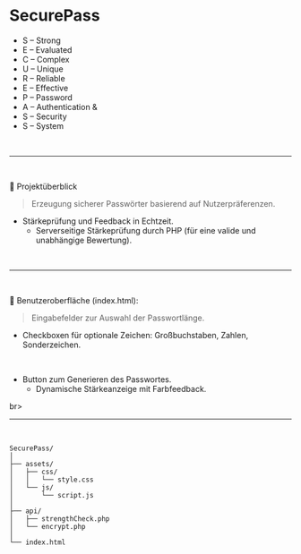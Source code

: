 # SecurePass

- S – Strong
- E – Evaluated
- C – Complex
- U – Unique
- R – Reliable
- E – Effective
- P – Password
- A – Authentication &
- S – Security
- S – System

<br>

---

<br>

🚩 Projektüberblick

> Erzeugung sicherer Passwörter basierend auf Nutzerpräferenzen.
  - Stärkeprüfung und Feedback in Echtzeit.
    - Serverseitige Stärkeprüfung durch PHP (für eine valide und unabhängige Bewertung).

<br>

---

<br>

📌 Benutzeroberfläche (index.html):

> Eingabefelder zur Auswahl der Passwortlänge.
  - Checkboxen für optionale Zeichen: Großbuchstaben, Zahlen, Sonderzeichen.

<br>

- Button zum Generieren des Passwortes.
  - Dynamische Stärkeanzeige mit Farbfeedback.

br>

---

<br>

```yarn
SecurePass/
│
├── assets/
│   ├── css/
│   │   └── style.css
│   └── js/
│       └── script.js
│
├── api/
│   ├── strengthCheck.php
│   └── encrypt.php
│
└── index.html
```
